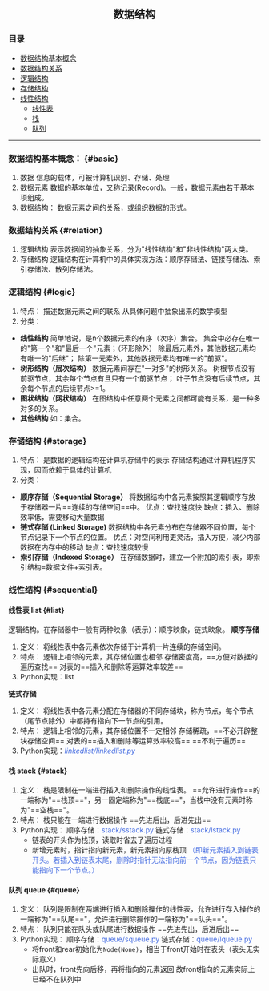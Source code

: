 ## <center>数据结构</center>

### 目录
- [数据结构基本概念](#basic)
- [数据结构关系](#relation)
- [逻辑结构](#logic)
- [存储结构](#storage)
- [线性结构](#sequential)
    - [线性表](#list)
    - [栈](#stack)
    - [队列](#queue)

---

### 数据结构基本概念： {#basic}
1. 数据
信息的载体，可被计算机识别、存储、处理
2. 数据元素
数据的基本单位，又称记录(Record)。一般，数据元素由若干基本项组成。
3. 数据结构：
数据元素之间的关系，或组织数据的形式。

### 数据结构关系 {#relation}
1. 逻辑结构
表示数据间的抽象关系，分为"线性结构"和"非线性结构"两大类。
2. 存储结构
逻辑结构在计算机中的具体实现方法：顺序存储法、链接存储法、索引存储法、散列存储法。

### 逻辑结构 {#logic}
1. 特点：
描述数据元素之间的联系
从具体问题中抽象出来的数学模型
2. 分类：
- **线性结构**
简单地说，是n个数据元素的有序（次序）集合。
集合中必存在唯一的"第一个"和"最后一个"元素；（环形除外）
除最后元素外，其他数据元素均有唯一的"后继"；
除第一元素外，其他数据元素均有唯一的"前驱"。
- **树形结构（层次结构）**
数据元素间存在"一对多"的树形关系。
树根节点没有前驱节点，其余每个节点有且只有一个前驱节点；
叶子节点没有后续节点，其余每个节点的后续节点>=1。
- **图状结构（网状结构）**
在图结构中任意两个元素之间都可能有关系，是一种多对多的关系。
- **其他结构**
如：集合。

### 存储结构 {#storage}
1. 特点：
是数据的逻辑结构在计算机存储中的表示
存储结构通过计算机程序实现，因而依赖于具体的计算机
2. 分类：
- **顺序存储（Sequential Storage）**
将数据结构中各元素按照其逻辑顺序存放于存储器一片==连续的存储空间==中。
优点：查找速度快
缺点：插入、删除效率低，需要移动大量数据
- **链式存储 (Linked Storage)**
数据结构中各元素分布在存储器不同位置，每个节点记录下一个节点的位置。
优点：对空间利用更灵活，插入方便，减少内部数据在内存中的移动
缺点：查找速度较慢
- **索引存储（Indexed Storage）**
在存储数据时，建立一个附加的索引表，即索引结构=数据文件+索引表。

### 线性结构 {#sequential}
#### 线性表 list {#list}
逻辑结构。在存储器中一般有两种映象（表示）：顺序映象，链式映象。
**顺序存储**
1. 定义：
将线性表中各元素依次存储于计算机一片连续的存储空间。
2. 特点：
逻辑上相邻的元素，其存储位置也相邻
存储密度高，==方便对数据的遍历查找==
对表的==插入和删除等运算效率较差==
3. Python实现：list

**链式存储**
1. 定义：
将线性表中各元素分配在存储器的不同存储块，称为节点，每个节点（尾节点除外）中都持有指向下一节点的引用。
2. 特点：
逻辑上相邻的元素，其存储位置不一定相邻
存储稀疏，==不必开辟整块存储空间==
对表的==插入和删除等运算效率较高==
==不利于遍历==
3. Python实现：<font color="royalblue">*linkedlist/linkedlist.py*</font>

#### 栈 stack {#stack}
1. 定义：
栈是限制在一端进行插入和删除操作的线性表。
==允许进行操作==的一端称为"==栈顶=="，另一固定端称为"==栈底=="，当栈中没有元素时称为"==空栈=="。
2. 特点：
栈只能在一端进行数据操作
==先进后出，后进先出==
3. Python实现：
顺序存储：<font color="royalblue">stack/sstack.py</font>
链式存储：<font color="royalblue">stack/lstack.py</font>
    - 链表的开头作为栈顶，读取时省去了遍历过程
    - 新增元素时，指针指向新元素，新元素指向原栈顶
    <font color="royalblue">（即新元素插入到链表开头。若插入到链表末尾，删除时指针无法指向前一个节点，因为链表只能指向下一个节点。）</font>

#### 队列 queue {#queue}
1. 定义：
队列是限制在两端进行插入和删除操作的线性表，允许进行存入操作的一端称为"==队尾=="，允许进行删除操作的一端称为"==队头=="。
2. 特点：
队列只能在队头或队尾进行数据操作
==先进先出，后进后出==
3. Python实现：
顺序存储：<font color="royalblue">queue/squeue.py</font>
链式存储：<font color="royalblue">queue/lqueue.py</font>
    - 将front和rear初始化为`Node(None)`，相当于front开始时在表头（表头无实际意义）
    - 出队时，front先向后移，再将指向的元素返回
    故front指向的元素实际上已经不在队列中
